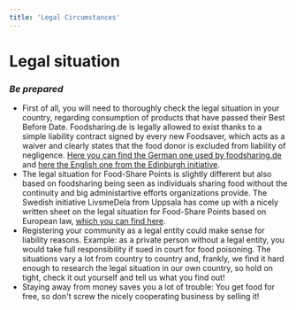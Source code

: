 ```yaml
---
title: 'Legal Circumstances'
---
```


# Legal situation
### <div class="fa fa-balance-scale"></div> _Be prepared_
* First of all, you will need to thoroughly check the legal situation in your country, regarding consumption of products that have passed their Best Before Date. Foodsharing.de is legally allowed to exist thanks to a simple liability contract signed by every new Foodsaver, which acts as a waiver and clearly states that the food donor is excluded from liability of negligence. [Here you can find the German one used by foodsharing.de](https://wiki.foodsharing.de/Rechtsvereinbarung) and [here the English one from the Edinburgh initiative](https://yunity.atlassian.net/wiki/spaces/FSINT/pages/58982448/Liability+contract+from+foodsharing+Edinburgh).
* The legal situation for Food-Share Points is slightly different but also based on foodsharing being seen as individuals sharing food without the continuity and big administartive efforts organizations provide. The Swedish initiative LivsmeDela from Uppsala has come up with a nicely written sheet on the legal situation for Food-Share Points based on European law, [which you can find here](https://yunity.atlassian.net/wiki/spaces/FSINT/pages/58982452/Legal+statement+for+Food-Share+Points+from+Uppsala).
* Registering your community as a legal entity could make sense for liability reasons. Example: as a private person without a legal entity, you would take full responsibility if sued in court for food poisoning. The situations vary a lot from country to country and, frankly, we find it hard enough to research the legal situation in our own country, so hold on tight, check it out yourself and tell us what you find out!
* Staying away from money saves you a lot of trouble: You get food for free, so don't screw the nicely cooperating business by selling it!